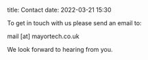 title: Contact
date: 2022-03-21 15:30

To get in touch with us please send an email to:

mail [at] mayortech.co.uk

We look forward to hearing from you.